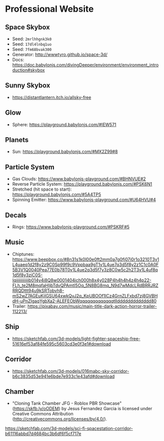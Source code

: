 # Professional Website

## Space Skybox

-   Seed: `2mrlhhgnk3k0`
-   Seed: `17dl4lnbq1uo`
-   Seed: `7fm68bvak300`
-   Generator: http://wwwtyro.github.io/space-3d/
-   Docs: https://doc.babylonjs.com/divingDeeper/environment/environment_introduction#skybox

## Sunny Skybox

-   https://distantlantern.itch.io/allsky-free

## Glow

-   Sphere: https://playground.babylonjs.com/#IEW571

## Planets

-   Sun: https://playground.babylonjs.com/#MX2Z99#8

## Particle System

-   Gas Clouds: https://www.babylonjs-playground.com/#BHNVUE#2
-   Reverse Particle System: https://playground.babylonjs.com/#PSK6N1
-   Stretched (hit space to start): https://playground.babylonjs.com/#5A4TP5
-   Spinning Emitter: https://www.babylonjs-playground.com/#U64HVU#4

## Decals

-   Rings: https://www.babylonjs-playground.com/#PSKRF#5

## Music

-   Chiptunes: https://www.beepbox.co/#8n31s1k0l00e0ft2mm0a7g0fj07i0r1o3210T3v1L4uaeq1d2f8y2z9C0Sp99f9c9Vppbaa9gT1v1L4ue7q3d5f8y2z1C1c0A0F5B3V1Q0040Pea77E0b78T0v1L4ue2q3d5f7y3z8C0w5c2h2T3v1L4uf8q1d5f8y3ziC0S-Iqiiiiiiiiiiiib014y4i8Q8w0001404ich000h8x4y028P4h4h4h4z4h4p22-FLh_te2M8mqfaHIjbTdvQPAmtI5Oq_5N8BG8mq_N9d7wMdcLRdBRRJRZRRQDttt94u9kSRTobvh8-mS2wZ7AGEuKjIGSU64xwkQvJ2q_KpUBOOf1ICz4GrnZLFxbd7zj8GVBHdH-uPnZIgaqYgbXa2-ALEFEObWqqqqqqqqqqqqqtllddddddddddddd80
-   Trailer: https://pixabay.com/music/main-title-dark-action-horror-trailer-112213/

## Ship

-   https://sketchfab.com/3d-models/light-fighter-spaceship-free-51616ef53af84fe595c5603cd3e0f3e1#download

## Corridor

-   https://sketchfab.com/3d-models/016mabc-sky-corridor-b6c3835d53e941e6bde7e933c1e43afd#download

## Chamber

-   "Cloning Tank Chamber JFG - Roblox PBR Showcase" (https://skfb.ly/oODEM) by Jesus Fernandez Garcia is licensed under Creative Commons Attribution (http://creativecommons.org/licenses/by/4.0/).

https://sketchfab.com/3d-models/sci-fi-spacestation-corridor-b61116abbd7d4684bc3b6df6f5cf717e
